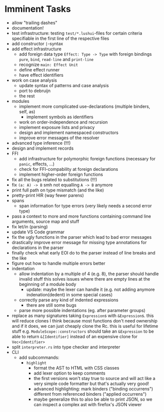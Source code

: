 # Imminent Tasks

* allow "trailing dashes"
* documentation!
* test infrastructure: testing `test/*.lushui`-files for certain criteria specifiable
  in the first line of the respective files
* add constructor `|`-syntax
* add effect infrastructure
  * add foreign data type `Effect: Type -> Type` with foreign bindings `pure`,
    `bind`, `read-line` and `print-line`
  * recognize `main: Effect Unit`
  * define effect runner
  * have effect identifiers
* work on case analysis
  * update syntax of patterns and case analysis
  * port to debruijn
  * the rest
* modules
  * implement more complicated use-declarations (multiple binders, self, as)
    * implement symbols as identifiers 
  * work on order-independence and recursion
  * implement exposure lists and privacy
  * design and implement namespaced constructors
  * improve error messages of the resolver
* advanced type inference (!!!)
* design and implement records
* FFI
  * add infrastructure for polymorphic foreign functions (necessary for `panic`, effects, …)
  * check for FFI-compability at foreign declarations
  * implement higher-order foreign functions
* fix all the bugs related to substitutions (!!!)
* fix `(a: A) -> B` smh not equalling `A -> B` anymore
* print full path on type mismatch (and the like)
* pretty-print HIR (way fewer parens)
* spans
  * span information for type errors (very likely needs a second error type)
* pass a context to more and more functions containing command line arguments, source map
  and stuff
* fix let/in (parsing)
* update VS Code grammar
* fix the ugly functions in the parser which lead to bad error messages
* drastically improve error message for missing type annotations for declarations in the parser
* finally check what early EOI do to the parser instead of line breaks and the like
* figure out how to handle multiple errors better
* indentation
  * allow indentation by a multiple of 4 (e.g. 8), the parser should handle invalid stuff
    this solves issues where there are empty lines at the beginning of a module body
    * update: maybe the lexer can handle it (e.g. not adding anymore indenation(dedent) in some
      special cases)
  * correctly parse any kind of indented expressions
    * there are still some bugs
  * parse more possible indentations (eg. after parameter groups)
* replace as many signatures taking `Expression`s with `&Expression`s. this will reduce clones I
  think because most functions don't need ownership and if it does, we can just cheaply clone the Rc.
  this is useful for lifetime stuff e.g. `ModuleScope::constructors` should take an `&Expression` to
  be able to return `&[Identifier]` instead of an expensive clone for `Vec<Identifier>`
* split `interpreter.rs` into type checker and interpreter
* CLI
  * add subcommands:
    * `highlight`
      * format the AST to HTML with CSS classes
      * add lexer option to keep comments
      * the first versions won't stay true to source and will act like a very simple
        code formatter but that's actually very good!
      * advanced highlighting: mark binders ("binding occurrens") different from referenced binders ("applied occurrens")
      * maybe generalize this to also be able to print JSON, so we can inspect a complex ast with firefox's JSON viewer
